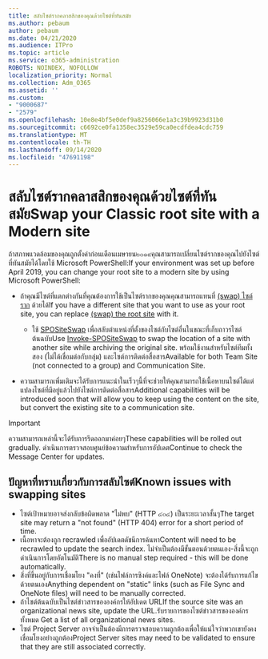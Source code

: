 ```yaml
---
title: สลับไซต์รากคลาสสิกของคุณด้วยไซต์ที่ทันสมัย
ms.author: pebaum
author: pebaum
ms.date: 04/21/2020
ms.audience: ITPro
ms.topic: article
ms.service: o365-administration
ROBOTS: NOINDEX, NOFOLLOW
localization_priority: Normal
ms.collection: Adm_O365
ms.assetid: ''
ms.custom:
- "9000687"
- "2579"
ms.openlocfilehash: 10e8e4bf5e0def9a8256066e1a3c39b9923d31b0
ms.sourcegitcommit: c6692ce0fa1358ec3529e59ca0ecdfdea4cdc759
ms.translationtype: MT
ms.contentlocale: th-TH
ms.lasthandoff: 09/14/2020
ms.locfileid: "47691198"
---
```

# <a name="swap-your-classic-root-site-with-a-modern-site"></a><span data-ttu-id="4fbdd-102">สลับไซต์รากคลาสสิกของคุณด้วยไซต์ที่ทันสมัย</span><span class="sxs-lookup"><span data-stu-id="4fbdd-102">Swap your Classic root site with a Modern site</span></span>

<span data-ttu-id="4fbdd-103">ถ้าสภาพแวดล้อมของคุณถูกตั้งค่าก่อนเดือนเมษายน๒๐๑๙คุณสามารถเปลี่ยนไซต์รากของคุณไปยังไซต์ที่ทันสมัยได้โดยใช้ Microsoft PowerShell:</span><span class="sxs-lookup"><span data-stu-id="4fbdd-103">If your environment was set up before April 2019, you can change your root site to a modern site by using Microsoft PowerShell:</span></span>

- <span data-ttu-id="4fbdd-104">ถ้าคุณมีไซต์ที่แตกต่างกันที่คุณต้องการใช้เป็นไซต์รากของคุณคุณสามารถแทนที่ [(swap) ไซต์ราก](https://docs.microsoft.com/sharepoint/modern-root-site) ด้วยได้</span><span class="sxs-lookup"><span data-stu-id="4fbdd-104">If you have a different site that you want to use as your root site, you can replace [(swap) the root site](https://docs.microsoft.com/sharepoint/modern-root-site) with it.</span></span> 
    - <span data-ttu-id="4fbdd-105">ใช้ [SPOSiteSwap](https://docs.microsoft.com/powershell/module/sharepoint-online/invoke-spositeswap?view=sharepoint-ps) เพื่อสลับตำแหน่งที่ตั้งของไซต์กับไซต์อื่นในขณะที่เก็บถาวรไซต์ต้นฉบับ</span><span class="sxs-lookup"><span data-stu-id="4fbdd-105">Use [Invoke-SPOSiteSwap](https://docs.microsoft.com/powershell/module/sharepoint-online/invoke-spositeswap?view=sharepoint-ps) to swap the location of a site with another site while archiving the original site.</span></span> <span data-ttu-id="4fbdd-106">พร้อมใช้งานสำหรับไซต์ทีมทั้งสอง (ไม่ได้เชื่อมต่อกับกลุ่ม) และไซต์การติดต่อสื่อสาร</span><span class="sxs-lookup"><span data-stu-id="4fbdd-106">Available for both Team Site (not connected to a group) and Communication Site.</span></span> 

- <span data-ttu-id="4fbdd-107">ความสามารถเพิ่มเติมจะได้รับการแนะนำในเร็วๆนี้ที่จะช่วยให้คุณสามารถใช้เนื้อหาบนไซต์ได้แต่แปลงไซต์ที่มีอยู่แล้วไปยังไซต์การติดต่อสื่อสาร</span><span class="sxs-lookup"><span data-stu-id="4fbdd-107">Additional capabilities will be introduced soon that will allow you to keep using the content on the site, but convert the existing site to a communication site.</span></span> 
>[!Important]
><span data-ttu-id="4fbdd-108">ความสามารถเหล่านี้จะได้รับการรีดออกมาค่อยๆ</span><span class="sxs-lookup"><span data-stu-id="4fbdd-108">These capabilities will be rolled out gradually.</span></span> <span data-ttu-id="4fbdd-109">ดำเนินการตรวจสอบศูนย์ข้อความสำหรับการอัปเดต</span><span class="sxs-lookup"><span data-stu-id="4fbdd-109">Continue to check the Message Center for updates.</span></span> 

## <a name="known-issues-with-swapping-sites"></a><span data-ttu-id="4fbdd-110">ปัญหาที่ทราบเกี่ยวกับการสลับไซต์</span><span class="sxs-lookup"><span data-stu-id="4fbdd-110">Known issues with swapping sites</span></span>

- <span data-ttu-id="4fbdd-111">ไซต์เป้าหมายอาจส่งกลับข้อผิดพลาด "ไม่พบ" (HTTP ๔๐๔) เป็นระยะเวลาสั้นๆ</span><span class="sxs-lookup"><span data-stu-id="4fbdd-111">The target site may return a "not found" (HTTP 404) error for a short period of time.</span></span>
- <span data-ttu-id="4fbdd-112">เนื้อหาจะต้องถูก recrawled เพื่ออัปเดตดัชนีการค้นหา</span><span class="sxs-lookup"><span data-stu-id="4fbdd-112">Content will need to be recrawled to update the search index.</span></span> <span data-ttu-id="4fbdd-113">ไม่จำเป็นต้องมีขั้นตอนด้วยตนเอง-สิ่งนี้จะถูกดำเนินการโดยอัตโนมัติ</span><span class="sxs-lookup"><span data-stu-id="4fbdd-113">There is no manual step required - this will be done automatically.</span></span>
- <span data-ttu-id="4fbdd-114">สิ่งที่ขึ้นอยู่กับการเชื่อมโยง "คงที่" (เช่นไฟล์การซิงค์และไฟล์ OneNote) จะต้องได้รับการแก้ไขด้วยตนเอง</span><span class="sxs-lookup"><span data-stu-id="4fbdd-114">Anything dependent on "static" links (such as File Sync and OneNote files) will need to be manually corrected.</span></span>
- <span data-ttu-id="4fbdd-115">ถ้าไซต์ต้นฉบับเป็นไซต์ข่าวสารขององค์กรให้อัปเดต URL</span><span class="sxs-lookup"><span data-stu-id="4fbdd-115">If the source site was an organizational news site, update the URL.</span></span><span data-ttu-id="4fbdd-116">รับรายการของไซต์ข่าวสารขององค์กรทั้งหมด</span><span class="sxs-lookup"><span data-stu-id="4fbdd-116"> Get a list of all organizational news sites.</span></span>
- <span data-ttu-id="4fbdd-117">ไซต์ Project Server อาจจำเป็นต้องมีการตรวจสอบความถูกต้องเพื่อให้แน่ใจว่าพวกเขายังคงเชื่อมโยงอย่างถูกต้อง</span><span class="sxs-lookup"><span data-stu-id="4fbdd-117">Project Server sites may need to be validated to ensure that they are still associated correctly.</span></span>

